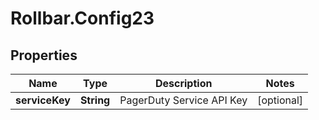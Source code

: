 # Rollbar.Config23

## Properties

Name | Type | Description | Notes
------------ | ------------- | ------------- | -------------
**serviceKey** | **String** | PagerDuty Service API Key | [optional] 



